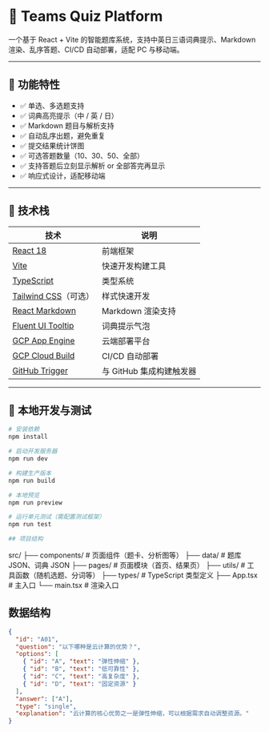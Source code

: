 # 🧠 Teams Quiz Platform

一个基于 React + Vite 的智能题库系统，支持中英日三语词典提示、Markdown 渲染、乱序答题、CI/CD 自动部署，适配 PC 与移动端。

---

## 🚀 功能特性

- ✅ 单选、多选题支持
- ✅ 词典高亮提示（中 / 英 / 日）
- ✅ Markdown 题目与解析支持
- ✅ 自动乱序出题，避免重复
- ✅ 提交结果统计饼图
- ✅ 可选答题数量（10、30、50、全部）
- ✅ 支持答题后立刻显示解析 or 全部答完再显示
- ✅ 响应式设计，适配移动端

---

## 🧱 技术栈

| 技术 | 说明 |
|------|------|
| [React 18](https://reactjs.org/) | 前端框架 |
| [Vite](https://vitejs.dev/) | 快速开发构建工具 |
| [TypeScript](https://www.typescriptlang.org/) | 类型系统 |
| [Tailwind CSS](https://tailwindcss.com/)（可选） | 样式快速开发 |
| [React Markdown](https://github.com/remarkjs/react-markdown) | Markdown 渲染支持 |
| [Fluent UI Tooltip](https://react.fluentui.dev/) | 词典提示气泡 |
| [GCP App Engine](https://cloud.google.com/appengine) | 云端部署平台 |
| [GCP Cloud Build](https://cloud.google.com/build) | CI/CD 自动部署 |
| [GitHub Trigger](https://cloud.google.com/build/docs/automating-builds/github) | 与 GitHub 集成构建触发器 |

---

## 🧪 本地开发与测试

```bash
# 安装依赖
npm install

# 启动开发服务器
npm run dev

# 构建生产版本
npm run build

# 本地预览
npm run preview

# 运行单元测试（需配置测试框架）
npm run test

## 项目结构
```

src/
├── components/         # 页面组件（题卡、分析图等）
├── data/               # 题库 JSON、词典 JSON
├── pages/              # 页面模块（首页、结果页）
├── utils/              # 工具函数（随机选题、分词等）
├── types/              # TypeScript 类型定义
├── App.tsx             # 主入口
└── main.tsx            # 渲染入口

## 数据结构

```json
{
  "id": "A01",
  "question": "以下哪种是云计算的优势？",
  "options": [
    { "id": "A", "text": "弹性伸缩" },
    { "id": "B", "text": "低可靠性" },
    { "id": "C", "text": "高复杂度" },
    { "id": "D", "text": "固定资源" }
  ],
  "answer": ["A"],
  "type": "single",
  "explanation": "云计算的核心优势之一是弹性伸缩，可以根据需求自动调整资源。"
}
```

